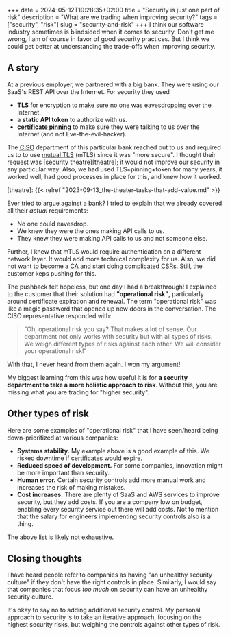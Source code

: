 +++ 
date = 2024-05-12T10:28:35+02:00
title = "Security is just one part of risk"
description = "What are we trading when improving security?"
tags = ["security", "risk"]
slug = "security-and-risk"
+++
I think our software industry sometimes is blindsided when it comes to
security. Don't get me wrong, I am of course in favor of good security
practices. But I think we could get better at understanding the trade-offs when
improving security.

## A story

At a previous employer, we partnered with a big bank. They were using our
SaaS's REST API over the Internet. For security they used

 * **TLS** for encryption to make sure no one was eavesdropping over the
   Internet.
 * a **static API token** to authorize with us.
 * **[certificate pinning][certificate-pinning]** to make sure they were
   talking to us over the Internet (and not Eve-the-evil-hacker).

[certificate-pinning]: https://sv.wikipedia.org/wiki/Certificate_pinning

The <abbr title="Chief Information Security Office">CISO</abbr> department of
this particular bank reached out to us and required us to to use [mutual
TLS][mtls] (mTLS) since it was "more secure". I thought their request was
[security theatre][theatre]; it would not improve our security in any
particular way.  Also, we had used TLS+pinning+token for many years, it worked
well, had good processes in place for this, and knew how it worked.

[theatre]: {{< relref "2023-09-13_the-theater-tasks-that-add-value.md" >}}

[mtls]: https://en.wikipedia.org/wiki/Mutual_authentication#mTLS

Ever tried to argue against a bank? I tried to explain that we already covered
all their _actual_ requirements:

 * No one could eavesdrop.
 * We knew they were the ones making API calls to us.
 * They knew they were making API calls to us and not someone else.

Further, I knew that mTLS would require authentication on a different network
layer. It would add more technical complexity for us. Also, we did not want to
become a <abbr title="Certificate Authority">CA</abbr> and start doing
complicated <abbr title="Certificate signing requests">CSRs</abbr>. Still, the
customer keps pushing for this.

The pushback felt hopeless, but one day I had a breakthrough! I explained to
the customer that their solution had **"operational risk"**, particularly
around certificate expiration and renewal. The term "operational risk" was like
a magic password that opened up new doors in the conversation. The CISO
representative responded with:

> "Oh, operational risk you say? That makes a lot of sense. Our department not
> only works with security but with all types of risks. We weigh different types of
> risks against each other. We will consider your operational risk!"

With that, I never heard from them again. I won my argument!

My biggest learning from this was how useful it is for **a security department
to take a more holistic approach to risk**. Without this, you are missing what
you are trading for "higher security".

## Other types of risk

Here are some examples of "operational risk" that I have seen/heard being
down-prioritized at various companies:

 * **Systems stability.** My example above is a good example of this. We risked
   downtime if certificates would expire.
 * **Reduced speed of development.** For some companies, innovation might be
   more important than security.
 * **Human error.** Certain security controls add more manual work and
   increases the risk of making mistakes.
 * **Cost increases.** There are plenty of SaaS and AWS services to
   improve security, but they add costs. If you are a company low on
   budget, enabling every security service out there will add costs.
   Not to mention that the salary for engineers implementing security controls also
   is a thing.

The above list is likely not exhaustive.

## Closing thoughts

I have heard people refer to companies as having "an unhealthy security
culture" if they don't have the right controls in place. Similarly, I would say
that companies that focus _too much_ on security can have an unhealthy security
culture.

It's okay to say no to adding additional security control. My personal approach
to security is to take an iterative approach, focusing on the highest security
risks, but weighing the controls against other types of risk.
